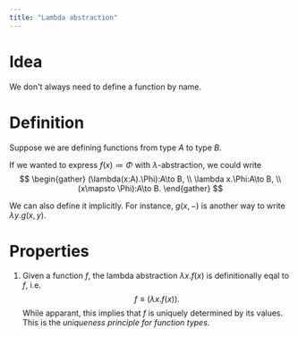 ```yaml
---
title: "Lambda abstraction"
---
```


# Idea
We don't always need to define a function by name.

# Definition
Suppose we are defining functions from type $A$ to type $B$.

If we wanted to express $f(x)\coloneqq \Phi$ with $\lambda$-abstraction, we could write 
$$
\begin{gather}
(\lambda(x:A).\Phi):A\to B, \\
\lambda x.\Phi:A\to B, \\
(x\mapsto \Phi):A\to B.
\end{gather}
$$

We can also define it implicitly. For instance, $g(x,-)$ is another way to write $\lambda y.g(x,y)$.

# Properties
1. Given a function $f$, the lambda abstraction $\lambda x.f(x)$ is definitionally eqal to $f$, i.e. $$ f\equiv (\lambda x.f(x)).$$ While apparant, this implies that $f$ is uniquely determined by its values. This is the *uniqueness principle for function types*.
